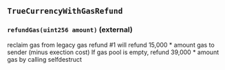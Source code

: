 ## `TrueCurrencyWithGasRefund`






### `refundGas(uint256 amount)` (external)



reclaim gas from legacy gas refund #1
will refund 15,000 * amount gas to sender (minus exection cost)
If gas pool is empty, refund 39,000 * amount gas by calling selfdestruct


